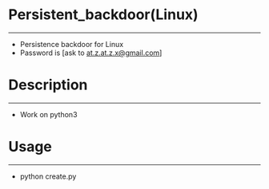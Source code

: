 # Persistent_backdoor(Linux)
-----------------------------
- Persistence backdoor for Linux
- Password is [ask to at.z.at.z.x@gmail.com]

# Description
-------------
- Work on python3

# Usage
-------
- python create.py
